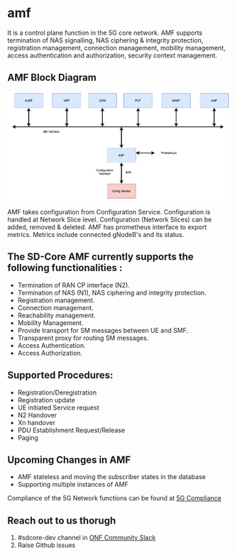 <!--
SPDX-FileCopyrightText: 2021 Open Networking Foundation <info@opennetworking.org>
Copyright 2019 free5GC.org

SPDX-License-Identifier: Apache-2.0

-->
# amf

It is a control plane function in the 5G core network. AMF supports termination of NAS signalling, 
NAS ciphering & integrity protection, registration management, connection management, mobility 
management, access authentication and authorization, security context management. 

## AMF Block Diagram
![AMF Block Diagram](/docs/images/README-AMF.png)

AMF takes configuration from Configuration Service. Configuration is handled at Network Slice level.
Configuration (Network Slices) can be added, removed & deleted.  AMF has prometheus interface to export
metrics. Metrics include connected gNodeB's and its status.

## The SD-Core AMF currently supports the following functionalities :
- Termination of RAN CP interface (N2). 
- Termination of NAS (N1), NAS ciphering and integrity protection. 
- Registration management. 
- Connection management. 
- Reachability management. 
- Mobility Management.
- Provide transport for SM messages between UE and SMF. 
- Transparent proxy for routing SM messages. 
- Access Authentication. 
- Access Authorization. 

## Supported Procedures:
- Registration/Deregistration
- Registration update
- UE initiated Service request
- N2 Handover
- Xn handover
- PDU Establishment Request/Release
- Paging

## Upcoming Changes in AMF
- AMF stateless and moving the subscriber states in the database
- Supporting multiple instances of AMF

Compliance of the 5G Network functions can be found at [5G Compliance ](https://docs.sd-core.opennetworking.org/master/overview/3gpp-compliance-5g.html)

## Reach out to us thorugh 

1. #sdcore-dev channel in [ONF Community Slack](https://onf-community.slack.com/)
2. Raise Github issues
